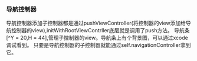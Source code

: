 ### 导航控制器
导航控制器添加子控制器都是通过pushViewController(将控制器的view添加给导航控制器的view),initWithRootViewContrller底层就是调用了push方法。
导航条[^Y = 20,H = 44],管理子控制器的view。导航条上有个背景图，可以通过xcode调试看到。
只要是导航控制器的子控制器就能通过self.navigationController拿到它。

